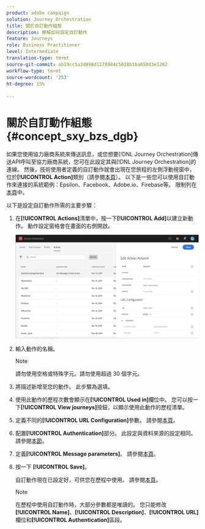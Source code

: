 ```yaml
---
product: adobe campaign
solution: Journey Orchestration
title: 關於自訂動作組態
description: 瞭解如何設定自訂動作
feature: Journeys
role: Business Practitioner
level: Intermediate
translation-type: tm+mt
source-git-commit: ab19cc5a3d998d1178984c5028b1ba650d3e1292
workflow-type: tm+mt
source-wordcount: '253'
ht-degree: 15%

---
```



# 關於自訂動作組態 {#concept_sxy_bzs_dgb}

如果您使用協力廠商系統來傳送訊息，或您想要[!DNL Journey Orchestration]傳送API呼叫至協力廠商系統，您可在此設定其與[!DNL Journey Orchestration]的連線。 然後，技術使用者定義的自訂動作就會出現在您旅程的左側浮動視窗中，位於&#x200B;**[!UICONTROL Action]**&#x200B;類別（請參閱[本頁](../building-journeys/about-action-activities.md)）。 以下是一些您可以使用自訂動作來連接的系統範例：Epsilon、Facebook、Adobe.io、Firebase等。
限制列在[本頁](../about/limitations.md)中。

以下是設定自訂動作所需的主要步驟：

1. 在&#x200B;**[!UICONTROL Actions]**&#x200B;清單中，按一下&#x200B;**[!UICONTROL Add]**&#x200B;以建立新動作。 動作設定窗格會在畫面的右側開啟。

   ![](../assets/custom2.png)

1. 輸入動作的名稱。

   >[!NOTE]
   >
   >請勿使用空格或特殊字元。請勿使用超過 30 個字元。

1. 將描述新增至您的動作。 此步驟為選填。
1. 使用此動作的歷程次數會顯示在&#x200B;**[!UICONTROL Used in]**&#x200B;欄位中。 您可以按一下&#x200B;**[!UICONTROL View journeys]**&#x200B;按鈕，以顯示使用此動作的歷程清單。
1. 定義不同的&#x200B;**[!UICONTROL URL Configuration]**&#x200B;參數。 請參閱[本頁](../action/url-configuration.md)。
1. 配置&#x200B;**[!UICONTROL Authentication]**&#x200B;部分。 此設定與資料來源的設定相同。  請參閱[本節](../datasource/external-data-sources.md#section_wjp_nl5_nhb)。
1. 定義&#x200B;**[!UICONTROL Message parameters]**。 請參閱[本頁](../action/defining-the-message-parameters.md)。
1. 按一下 **[!UICONTROL Save]**。

   自訂動作現在已設定好，可供您在歷程中使用。 請參閱[本頁](../building-journeys/about-action-activities.md)。

   >[!NOTE]
   >
   >在歷程中使用自訂動作時，大部分參數都是唯讀的。 您只能修改&#x200B;**[!UICONTROL Name]**、**[!UICONTROL Description]**、**[!UICONTROL URL]**&#x200B;欄位和&#x200B;**[!UICONTROL Authentication]**&#x200B;區段。
